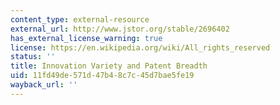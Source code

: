 ```yaml
---
content_type: external-resource
external_url: http://www.jstor.org/stable/2696402
has_external_license_warning: true
license: https://en.wikipedia.org/wiki/All_rights_reserved
status: ''
title: Innovation Variety and Patent Breadth
uid: 11fd49de-571d-47b4-8c7c-45d7bae5fe19
wayback_url: ''
---
```

